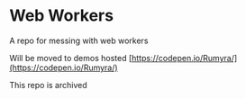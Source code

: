 # Web Workers

A repo for messing with web workers

Will be moved to demos hosted [https://codepen.io/Rumyra/](https://codepen.io/Rumyra/)

This repo is archived

